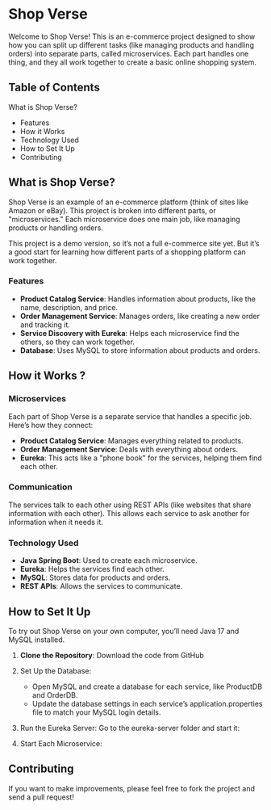# Shop Verse
Welcome to Shop Verse! This is an e-commerce project designed to show how you can split up different tasks (like managing products and handling orders) into separate parts, called microservices. Each part handles one thing, and they all work together to create a basic online shopping system.

## Table of Contents
What is Shop Verse?
- Features
- How it Works
- Technology Used
- How to Set It Up
- Contributing

## What is Shop Verse?
Shop Verse is an example of an e-commerce platform (think of sites like Amazon or eBay). This project is broken into different parts, or "microservices." Each microservice does one main job, like managing products or handling orders.

This project is a demo version, so it’s not a full e-commerce site yet. But it’s a good start for learning how different parts of a shopping platform can work together.

### Features
- **Product Catalog Service**: Handles information about products, like the name, description, and price.
- **Order Management Service**: Manages orders, like creating a new order and tracking it.
- **Service Discovery with Eureka**: Helps each microservice find the others, so they can work together.
- **Database**: Uses MySQL to store information about products and orders.

## How it Works ?
### Microservices
Each part of Shop Verse is a separate service that handles a specific job. Here’s how they connect:

- **Product Catalog Service**: Manages everything related to products.
- **Order Management Service**: Deals with everything about orders.
- **Eureka**: This acts like a "phone book" for the services, helping them find each other.
### Communication
The services talk to each other using REST APIs (like websites that share information with each other). This allows each service to ask another for information when it needs it.

### Technology Used
- **Java Spring Boot**: Used to create each microservice.
- **Eureka**: Helps the services find each other.
- **MySQL**: Stores data for products and orders.
- **REST APIs**: Allows the services to communicate.

## How to Set It Up
To try out Shop Verse on your own computer, you’ll need Java 17 and MySQL installed.

1. **Clone the Repository**: Download the code from GitHub
2. Set Up the Database:
   - Open MySQL and create a database for each service, like ProductDB and OrderDB.
   - Update the database settings in each service’s application.properties file to match your MySQL login details.
3. Run the Eureka Server: Go to the eureka-server folder and start it:

4. Start Each Microservice:

## Contributing
If you want to make improvements, please feel free to fork the project and send a pull request!
